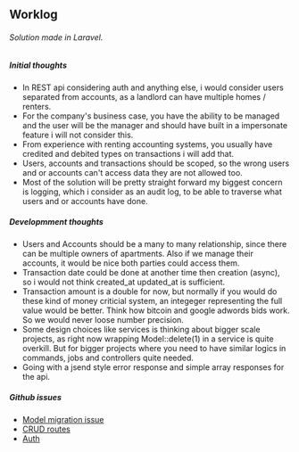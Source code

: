 ## Worklog

###### Solution made in Laravel.

##### Initial thoughts
- In REST api considering auth and anything else, i would consider users separated from accounts, as a landlord can have multiple homes / renters.
- For the company's business case, you have the ability to be managed and the user will be the manager and should have built in a impersonate feature i will not consider this.
- From experience with renting accounting systems, you usually have credited and debited types on transactions i will add that.
- Users, accounts and transactions should be scoped, so the wrong users and or accounts can't access data they are not allowed too.
- Most of the solution will be pretty straight forward my biggest concern is logging, which i consider as an audit log, to be able to traverse what users and or accounts have done.

##### Developmment thoughts
- Users and Accounts should be a many to many relationship, since there can be multiple owners of apartments. Also if we manage their accounts, it would be nice both parties could access them.
- Transaction date could be done at another time then creation (async), so i would not think created_at updated_at is sufficient.
- Transaction amount is a double for now, but normally if you would do these kind of money criticial system, an integeger representing the full value would be better. Think how bitcoin and google adwords bids work. So we would never loose number precision.
- Some design choices like services is thinking about bigger scale projects, as right now wrapping Model::delete(1) in a service is quite overkill. But for bigger projects where you need to have similar logics in commands, jobs and controllers quite needed.
- Going with a jsend style error response and simple array responses for the api.

##### Github issues
- [Model migration issue](https://github.com/mrhn/Centerplan/issues/1)
- [CRUD routes](https://github.com/mrhn/Centerplan/issues/2)
- [Auth](https://github.com/mrhn/Centerplan/issues/3)
